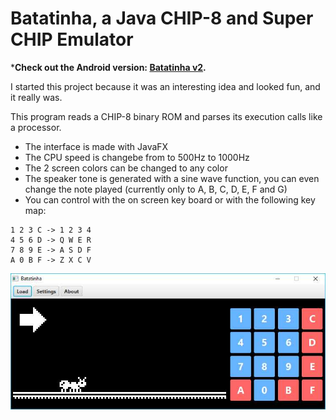 # Batatinha, a Java CHIP-8 and Super CHIP Emulator
***Check out the Android version: [Batatinha v2](https://github.com/jbatistareis/batatinha-v2).**

I started this project because it was an interesting idea and looked fun, and it really was.

This program reads a CHIP-8 binary ROM and parses its execution calls like a processor.

+ The interface is made with JavaFX
+ The CPU speed is changebe from to 500Hz to 1000Hz
+ The 2 screen colors can be changed to any color
+ The speaker tone is generated with a sine wave function, you can even change the note played (currently only to A, B, C, D, E, F and G)
+ You can control with the on screen key board or with the following key map:
```
1 2 3 C -> 1 2 3 4
4 5 6 D -> Q W E R
7 8 9 E -> A S D F
A 0 B F -> Z X C V
```

![Screenshot](https://github.com/jbatistareis/batatinha/blob/master/images/screenshot.jpg)

